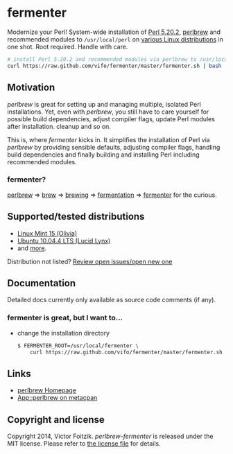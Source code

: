 # fermenter

Modernize your Perl! System-wide installation of [Perl 5.20.2][link_perl_5_20_2], [perlbrew][link_perlbrew] and recommended modules to `/usr/local/perl` on [various Linux distributions][link_distributions_md] in one shot. Root required. Handle with care.

```bash
# install Perl 5.20.2 and recommended modules via perlbrew to /usr/local/perl.
curl https://raw.github.com/vifo/fermenter/master/fermenter.sh | bash
```

## Motivation

*perlbrew* is great for setting up and managing multiple, isolated Perl installations. Yet, even with *perlbrew*, you still have to care yourself for possible build dependencies, adjust compiler flags, update Perl modules after installation. cleanup and so on.

This is, where *fermenter* kicks in. It simplifies the installation of Perl via *perlbrew* by providing sensible defaults, adjusting compiler flags, handling build dependencies and finally building and installing Perl including recommended modules.

### fermenter?

[perlbrew](http://perlbrew.pl/) => [brew](https://duckduckgo.com/?q=brew+verb) => [brewing](http://en.wikipedia.org/wiki/Brewing) => [fermentation](http://en.wikipedia.org/wiki/Fermentation) => [fermenter](http://en.wiktionary.org/wiki/fermenter) for the curious.

<a name="#supported-tested-distributions" />

## Supported/tested distributions

* [Linux Mint 15 (Olivia)][link_distribution_linux_mint_15_olivia]
* [Ubuntu 10.04.4 LTS (Lucid Lynx)][link_distribution_ubuntu_10_04_lts_lucid_lynx]
* and [more][link_distributions_md].

Distribution not listed? [Review open issues/open new one][link_issues]

## Documentation

Detailed docs currently only available as source code comments (if any).

### fermenter is great, but I want to...

* change the installation directory

    ```bash
    $ FERMENTER_ROOT=/usr/local/fermenter \
        curl https://raw.github.com/vifo/fermenter/master/fermenter.sh | bash
    ```

## Links

* [perlbrew Homepage][link_perlbrew]
* [App::perlbrew on metacpan][link_perlbrew_metacpan]

## Copyright and license

Copyright 2014, Victor Foitzik. *perlbrew-fermenter* is released under the MIT license. Please refer to [the license file][link_license_md] for details.

[link_distributions_md]: DISTRIBUTIONS.md
[link_license_md]: LICENSE.md
[link_perl_5_20_2]: http://www.cpan.org/src/README.html
[link_perlbrew]: http://perlbrew.pl/
[link_perlbrew_metacpan]: https://metacpan.org/release/App-perlbrew
[link_issues]: https://github.com/vifo/fermenter/issues
[link_distribution_linux_mint_15_olivia]: http://www.linuxmint.com/release.php?id=20
[link_distribution_ubuntu_10_04_lts_lucid_lynx]: http://releases.ubuntu.com/lucid
